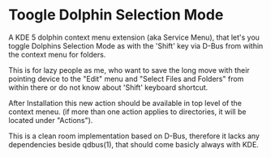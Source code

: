 # Toogle Dolphin Selection Mode

A KDE 5 dolphin context menu extension (aka Service Menu), that let's you
toggle Dolphins Selection Mode as with the 'Shift' key via D-Bus from within
the context menu for folders.

This is for lazy people as me, who want to save the long move with their
pointing device to the "Edit" menu and "Select Files and Folders" from
within there or do not know about 'Shift' keyboard shortcut.

After Installation this new action should be available in top level of the
context meneu. (if more than one action applies to directories, it will be
located under "Actions").

This is a clean room implementation based on D-Bus, therefore it lacks any
dependencies beside qdbus(1), that should come basicly always with KDE.
